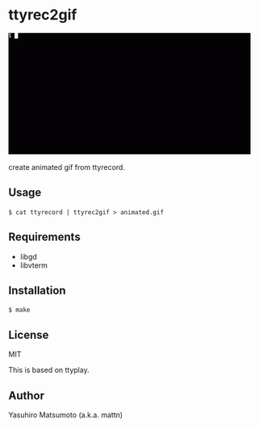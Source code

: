 # ttyrec2gif

![ttyrec2gif](https://raw.githubusercontent.com/mattn/ttyrec2gif/master/screenshot.gif)

create animated gif from ttyrecord.

## Usage

```console
$ cat ttyrecord | ttyrec2gif > animated.gif
```

## Requirements

* libgd
* libvterm

## Installation

```console
$ make
```

## License

MIT

This is based on ttyplay.

## Author

Yasuhiro Matsumoto (a.k.a. mattn)
